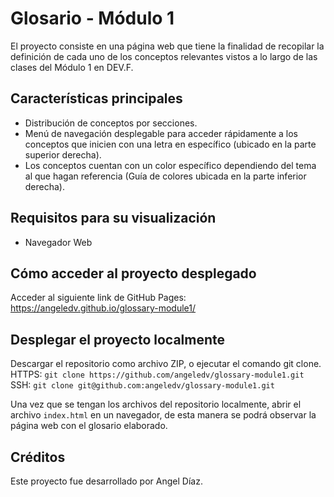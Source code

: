 # Glosario - Módulo 1

El proyecto consiste en una página web que tiene la finalidad de recopilar la definición de cada uno de los conceptos relevantes vistos a lo largo de las clases del Módulo 1 en DEV.F.

## Características principales

- Distribución de conceptos por secciones.
- Menú de navegación desplegable para acceder rápidamente a los conceptos que inicien con una letra en específico (ubicado en la parte superior derecha).
- Los conceptos cuentan con un color específico dependiendo del tema al que hagan referencia (Guía de colores ubicada en la parte inferior derecha).

## Requisitos para su visualización

- Navegador Web

## Cómo acceder al proyecto desplegado

Acceder al siguiente link de GitHub Pages: https://angeledv.github.io/glossary-module1/

## Desplegar el proyecto localmente

Descargar el repositorio como archivo ZIP, o ejecutar el comando git clone.
HTTPS: `git clone https://github.com/angeledv/glossary-module1.git`
SSH: `git clone git@github.com:angeledv/glossary-module1.git`

Una vez que se tengan los archivos del repositorio localmente, abrir el archivo `index.html` en un navegador, de esta manera se podrá observar la página web con el glosario elaborado.

## Créditos

Este proyecto fue desarrollado por Angel Díaz.
